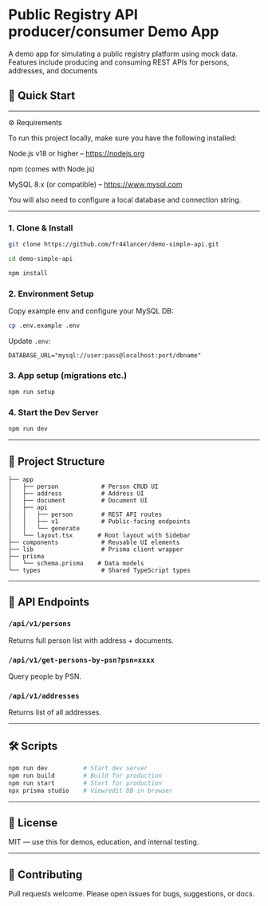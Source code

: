 # Public Registry API producer/consumer Demo App

A  demo app for simulating a public registry platform using  mock data. Features include producing and consuming 
REST APIs for persons, addresses, and  documents

## 🚀 Quick Start
---
⚙️ Requirements

To run this project locally, make sure you have the following installed:

Node.js v18 or higher – https://nodejs.org

npm (comes with Node.js)

MySQL 8.x (or compatible) – https://www.mysql.com

You will also need to configure a local database and connection string.

---
### 1. Clone & Install
```bash
git clone https://github.com/fr44lancer/demo-simple-api.git
```
```bash
cd demo-simple-api
```
```bash
npm install
```

### 2. Environment Setup
Copy example env and configure your MySQL DB:
```bash
cp .env.example .env
```

Update `.env`:
```
DATABASE_URL="mysql://user:pass@localhost:port/dbname"
```

### 3. App setup (migrations etc.)
```bash
npm run setup
```

### 4. Start the Dev Server
```bash
npm run dev
```

---

## 📂 Project Structure

```
├── app
│   ├── person            # Person CRUD UI
│   ├── address           # Address UI
│   ├── document          # Document UI
│   ├── api
│   │   ├── person        # REST API routes
│   │   ├── v1            # Public-facing endpoints
│   │   └── generate
│   └── layout.tsx       # Root layout with Sidebar
├── components            # Reusable UI elements
├── lib                   # Prisma client wrapper
├── prisma
│   └── schema.prisma    # Data models
└── types                 # Shared TypeScript types
```

---

## 📡 API Endpoints

### `/api/v1/persons`
Returns full person list with address + documents.

### `/api/v1/get-persons-by-psn?psn=xxxx`
Query people by PSN.

### `/api/v1/addresses`
Returns list of all addresses.

---

## 🛠 Scripts

```bash
npm run dev          # Start dev server
npm run build        # Build for production
npm run start        # Start for production
npx prisma studio    # View/edit DB in browser
```

---

## 📃 License
MIT — use this for demos, education, and internal testing.

---

## 🤝 Contributing
Pull requests welcome. Please open issues for bugs, suggestions, or docs.

